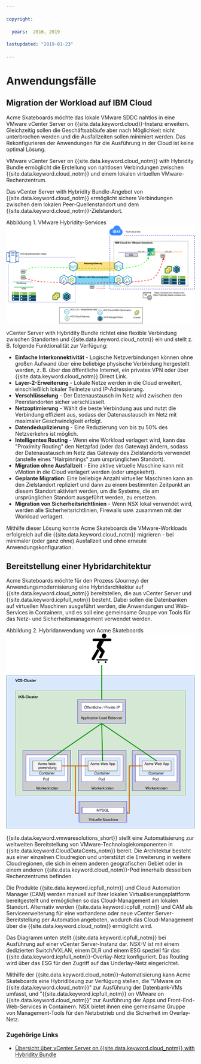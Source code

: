 ```yaml
---

copyright:

  years:  2016, 2019

lastupdated: "2019-01-23"

---
```


# Anwendungsfälle

## Migration der Workload auf IBM Cloud

Acme Skateboards möchte das lokale VMware SDDC nahtlos in eine VMware vCenter Server on {{site.data.keyword.cloud}}-Instanz erweitern. Gleichzeitig sollen die Geschäftsabläufe aber nach Möglichkeit nicht unterbrochen werden und die Ausfallzeiten sollen minimiert werden. Das Rekonfigurieren der Anwendungen für die Ausführung in der Cloud ist keine optimal Lösung.

VMware vCenter Server on {{site.data.keyword.cloud_notm}} with Hybridity Bundle ermöglicht die Erstellung von nahtlosen Verbindungen zwischen {{site.data.keyword.cloud_notm}} und einem lokalen virtuellen VMware-Rechenzentrum.

Das vCenter Server with Hybridity Bundle-Angebot von {{site.data.keyword.cloud_notm}} ermöglicht sichere Verbindungen zwischen dem lokalen Peer-Quellenstandort und dem {{site.data.keyword.cloud_notm}}-Zielstandort.

Abbildung 1. VMware Hybridity-Services
![VMware-Erweiterungsservices für Hybrid-Cloud](vcsiks-hcx.svg)

vCenter Server with Hybridity Bundle richtet eine flexible Verbindung zwischen Standorten und {{site.data.keyword.cloud_notm}} ein und stellt z. B. folgende Funktionalität zur Verfügung:
- **Einfache Interkonnektivität** - Logische Netzverbindungen können ohne großen Aufwand über eine beliebige physische Verbindung hergestellt werden, z. B. über das öffentliche Internet, ein privates VPN oder über {{site.data.keyword.cloud_notm}} Direct Link.
- **Layer-2-Erweiterung** - Lokale Netze werden in die Cloud erweitert, einschließlich lokaler Teilnetze und IP-Adressierung.
- **Verschlüsselung** - Der Datenaustausch im Netz wird zwischen den Peerstandorten sicher verschlüsselt.
- **Netzoptimierung** - Wählt die beste Verbindung aus und nutzt die Verbindung effizient aus, sodass der Datenaustausch im Netz mit maximaler Geschwindigkeit erfolgt.
- **Datendeduplizierung** - Eine Reduzierung von bis zu 50% des Netzverkehrs ist möglich.
- **Intelligentes Routing** - Wenn eine Workload verlagert wird, kann das "Proximity Routing" den Netzpfad (oder das Gateway) ändern, sodass der Datenaustausch im Netz das Gateway des Zielstandorts verwendet (anstelle eines "Hairpinnings" zum ursprünglichen Standort).
- **Migration ohne Ausfallzeit** - Eine aktive virtuelle Maschine kann mit vMotion in die Cloud verlagert werden (oder umgekehrt).
- **Geplante Migration**: Eine beliebige Anzahl virtueller Maschinen kann an den Zielstandort repliziert und dann zu einem bestimmten Zeitpunkt an diesem Standort aktiviert werden, um die Systeme, die am ursprünglichen Standort ausgeführt werden, zu ersetzen.
- **Migration von Sicherheitsrichtlinien** - Wenn NSX lokal verwendet wird, werden alle Sicherheitsrichtlinien, Firewalls usw. zusammen mit der Workload verlagert.

Mithilfe dieser Lösung konnte Acme Skateboards die VMware-Workloads erfolgreich auf die {{site.data.keyword.cloud_notm}} migrieren - bei minimaler (oder ganz ohne) Ausfallzeit und ohne erneute Anwendungskonfiguration.

## Bereitstellung einer Hybridarchitektur

Acme Skateboards möchte für den Prozess (Journey) der Anwendungsmodernisierung eine Hybridarchitektur auf {{site.data.keyword.cloud_notm}} bereitstellen, die aus vCenter Server und {{site.data.keyword.icpfull_notm}} besteht. Dabei sollen die Datenbanken auf virtuellen Maschinen ausgeführt werden, die Anwendungen und Web-Services in Containern, und es soll eine gemeinsame Gruppe von Tools für das Netz- und Sicherheitsmanagement verwendet werden.

Abbildung 2. Hybridanwendung von Acme Skateboards
![Diagramm der Hybridanwendung von Acme Skateboards](vcsiks-acme-app-arch.svg)

{{site.data.keyword.vmwaresolutions_short}} stellt eine Automatisierung zur weltweiten Bereitstellung von VMware-Technologiekomponenten in {{site.data.keyword.CloudDataCents_notm}} bereit. Die Architektur besteht aus einer einzelnen Cloudregion und unterstützt die Erweiterung in weitere Cloudregionen, die sich in einem anderen geografischen Gebiet oder in einem anderen {{site.data.keyword.cloud_notm}}-Pod innerhalb desselben Rechenzentrums befinden.

Die Produkte {{site.data.keyword.icpfull_notm}} und Cloud Automation Manager (CAM) werden manuell auf Ihrer lokalen Virtualisierungsplattform bereitgestellt und ermöglichen so das Cloud-Management am lokalen Standort. Alternativ werden {{site.data.keyword.icpfull_notm}} und CAM als Serviceerweiterung für eine vorhandene oder neue vCenter Server-Bereitstellung per Automation angeboten, wodurch das Cloud-Management über die {{site.data.keyword.cloud_notm}} ermöglicht wird.

Das Diagramm unten stellt {{site.data.keyword.icpfull_notm}} bei Ausführung auf einer vCenter Server-Instanz dar. NSX-V ist mit einem dedizierten Switch/VXLAN, einem DLR und einem ESG speziell für das {{site.data.keyword.icpfull_notm}}-Overlay-Netz konfiguriert. Das Routing wird über das ESG für den Zugriff auf das Underlay-Netz eingerichtet.

Mithilfe der {{site.data.keyword.cloud_notm}}-Automatisierung kann Acme Skateboards eine Hybridlösung zur Verfügung stellen, die "VMware on {{site.data.keyword.cloud_notm}}" zur Ausführung der Datenbank-VMs umfasst, und "{{site.data.keyword.icpfull_notm}} on VMware on {{site.data.keyword.cloud_notm}}" zur Ausführung der Apps und Front-End-Web-Services in Containern. NSX bietet ihnen eine gemeinsame Gruppe von Management-Tools für den Netzbetrieb und die Sicherheit im Overlay-Netz.

### Zugehörige Links

* [Übersicht über vCenter Server on {{site.data.keyword.cloud_notm}} with Hybridity Bundle](/docs/services/vmwaresolutions/archiref/vcs/vcs-hybridity-intro.html)
